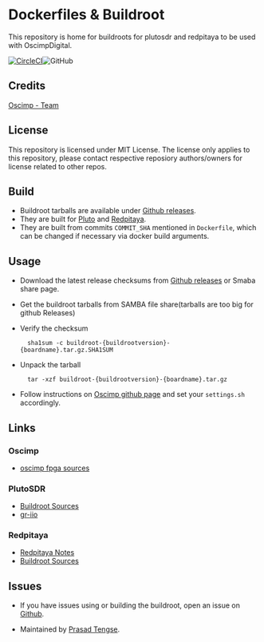 # Dockerfiles & Buildroot

This repository is home for buildroots for plutosdr and redpitaya to be used with OscimpDigital.

[![CircleCI](https://circleci.com/gh/tprasadtp/oscimp-docker/tree/master.svg?style=svg)](https://circleci.com/gh/tprasadtp/oscimp-docker/tree/master)![GitHub](https://img.shields.io/github/license/imtek-emp/oscimp-docker.svg)

## Credits

[Oscimp - Team](http://oscillator-imp.com/dokuwiki/doku.php)

## License

This repository is licensed under MIT License.
The license only applies to this repository, please contact respective reposiory authors/owners for
license related to other repos.

## Build

- Buildroot tarballs are available under [Github releases](https://github.com/imtek-emp/oscimp-docker/releases).
- They are built for [Pluto](https://github.com/oscimp/PlutoSDR)
and [Redpitaya](https://github.com/trabucayre/redpitaya).
- They are built from commits `COMMIT_SHA` mentioned in `Dockerfile`, which can be changed
if necessary via docker build arguments.

## Usage

- Download the latest release checksums from [Github releases](https://github.com/imtek-emp/oscimp-docker/releases) or Smaba share page.
- Get the buildroot tarballs from SAMBA file share(tarballs are too big for github Releases)
- Verify the checksum
  ```console
    sha1sum -c buildroot-{buildrootversion}-{boardname}.tar.gz.SHA1SUM
  ```
- Unpack the tarball

  ```console
    tar -xzf buildroot-{buildrootversion}-{boardname}.tar.gz
  ```

- Follow instructions on [Oscimp github page](https://github.com/oscimp/oscimpDigital) and set your `settings.sh`
accordingly.

## Links

### Oscimp

- [oscimp fpga sources](https://github.com/oscimp/fpga_ip)

### PlutoSDR

- [Buildroot Sources](https://github.com/oscimp/PlutoSDR)
- [gr-iio](https://github.com/analogdevicesinc/gr-iio)

### Redpitaya

- [Redpitaya Notes](https://pavel-demin.github.io/red-pitaya-notes/)
- [Buildroot Sources](https://github.com/trabucayre/redpitaya)

## Issues

- If you have issues using or building the buildroot, open an issue on [Github](https://github.com/imtek-emp/oscimp-docker/issues).

- Maintained by [Prasad Tengse](https://github.com/tprasadtp).
